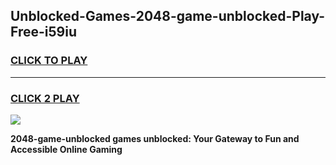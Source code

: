 
## Unblocked-Games-2048-game-unblocked-Play-Free-i59iu
<h3>
<a href="https://premium76.site?title=2048-game-unblocked&ref=12A">CLICK TO PLAY</a></h3>
<hr>

<h3>
<a href="https://premium76.site?title=2048-game-unblocked&ref=12A">CLICK 2 PLAY</a>
  
</h3>

<a href="https://premium76.site?title=2048-game-unblocked&ref=12A"><img src="https://clearcache.store/games.png"></a>


**2048-game-unblocked games unblocked: Your Gateway to Fun and Accessible Online Gaming**

